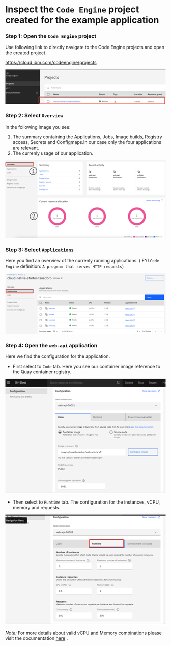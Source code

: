 # Inspect the `Code Engine` project created for the example application

### Step 1: Open the `Code Engine` project

Use following link to directly navigate to the Code Engine projects and open the created project.

<https://cloud.ibm.com/codeengine/projects>

![](images/cns-ce-create-project-02.png)

### Step 2: Select `Overview`

In the following image you see:

1. The summary containing the Applications, Jobs, Image builds, Registry access, Secrets and Configmaps.In our case only the four applications are relevant.
2. The currenly usage of our application.

![](images/cns-ce-inspect-project-01.png)

### Step 3: Select `Applications`

Here you find an overview of the currenly running applications. ( FYI `Code Engine` definition: `A program that serves HTTP requests`)

![](images/cns-ce-inspect-project-02.png)

### Step 4: Open the `web-api` application

Here we find the configuration for the application. 

* First select to `Code` tab. Here you see our container image reference to the Quay container registry.

![](images/cns-ce-inspect-project-03.png)

* Then select to `Runtime` tab. The configuration for the instances, vCPU, memory and requests.

![](images/cns-ce-inspect-project-04.png)

_Note:_ For more details about valid vCPU and Memory combinations please visit the documentation [here](https://cloud.ibm.com/docs/codeengine?topic=codeengine-mem-cpu-combo) .